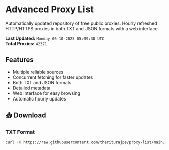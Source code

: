 # Advanced Proxy List

Automatically updated repository of free public proxies. Hourly refreshed HTTP/HTTPS proxies in both TXT and JSON formats with a web interface.

**Last Updated:** `Monday 06-10-2025 05:09:38 UTC`  
**Total Proxies:** `42371`

## Features
- Multiple reliable sources
- Concurrent fetching for faster updates
- Both TXT and JSON formats
- Detailed metadata
- Web interface for easy browsing
- Automatic hourly updates

## 📥 Download

### TXT Format
```bash
curl -O https://raw.githubusercontent.com/theriturajps/proxy-list/main/proxies.txt